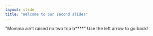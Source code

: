 ```yaml
---
layout: slide
title: "Welcome to our second slide!"
---
```

"Momma ain't raised no two trip b****"
Use the left arrow to go back!
